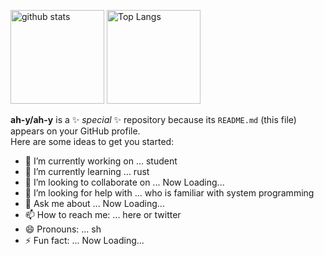 <p align="left"> 
  <img alt="github stats" height="150px" src="https://github-readme-stats.vercel.app/api?username=ah-y&count_private=true&show_icons=ture" />
  <img alt="Top Langs" height="150px" src="https://github-readme-stats.vercel.app/api/top-langs/?username=ah-y&layout=compact&show_icons=true&langs_count=8" />
</p>

**ah-y/ah-y** is a ✨ _special_ ✨ repository because its `README.md` (this file) appears on your GitHub profile.  
Here are some ideas to get you started:

- 🔭 I’m currently working on ... student
- 🌱 I’m currently learning ... rust
- 👯 I’m looking to collaborate on ... Now Loading...
- 🤔 I’m looking for help with ... who is familiar with system programming
- 💬 Ask me about ... Now Loading...
- 📫 How to reach me: ... here or twitter
- 😄 Pronouns: ... sh
- ⚡ Fun fact: ... Now Loading...
